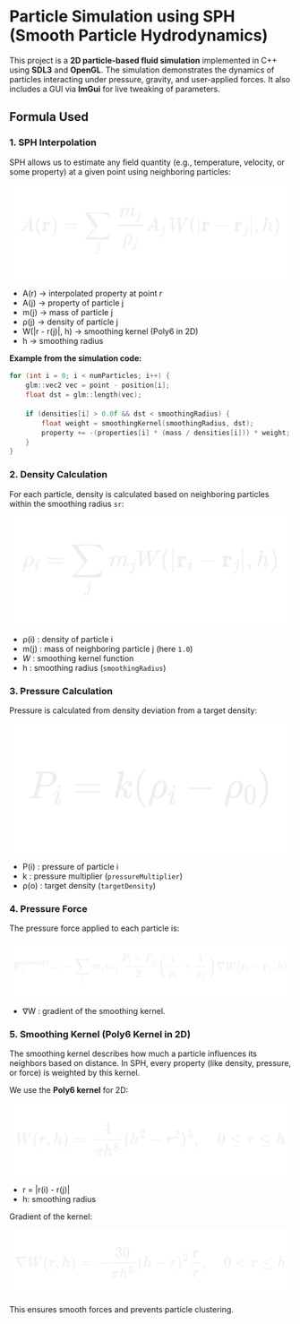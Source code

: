 # Particle Simulation using SPH (Smooth Particle Hydrodynamics)

This project is a **2D particle-based fluid simulation** implemented in C++ using **SDL3** and **OpenGL**. The simulation demonstrates the dynamics of particles interacting under pressure, gravity, and user-applied forces. It also includes a GUI via **ImGui** for live tweaking of parameters.

## Formula Used

### 1. SPH Interpolation

SPH allows us to estimate any field quantity (e.g., temperature, velocity, or some property) at a given point using neighboring particles:

![Interpolation Equation](images/interpolation.png)

- A(r) → interpolated property at point *r*
- A(j) → property of particle j
- m(j) → mass of particle j  
- ρ(j) → density of particle j
- W(|r - r(j)|, h) → smoothing kernel (Poly6 in 2D)  
- h → smoothing radius 

**Example from the simulation code:**

```cpp
for (int i = 0; i < numParticles; i++) {
    glm::vec2 vec = point - position[i];
    float dst = glm::length(vec);

    if (densities[i] > 0.0f && dst < smoothingRadius) {
        float weight = smoothingKernel(smoothingRadius, dst);
        property += -(properties[i] * (mass / densities[i])) * weight;
    }
} 
```

### 2. Density Calculation

For each particle, density is calculated based on neighboring particles within the smoothing radius `sr`:

![Density Calculation](images/Density.png)

- ρ(i) : density of particle i
- m(j) : mass of neighboring particle j (here `1.0`)  
- *W* : smoothing kernel function  
- h : smoothing radius (`smoothingRadius`)  


### 3. Pressure Calculation

Pressure is calculated from density deviation from a target density:

![Pressure](images/pressure.png)

- P(i) : pressure of particle i  
- k : pressure multiplier (`pressureMultiplier`)  
- ρ(o) : target density (`targetDensity`) 

### 4. Pressure Force

The pressure force applied to each particle is:

![Pressure Force](images/pForce.png)

- ∇W : gradient of the smoothing kernel.

### 5. Smoothing Kernel (Poly6 Kernel in 2D)

The smoothing kernel describes how much a particle influences its neighbors based on distance. In SPH, every property (like density, pressure, or force) is weighted by this kernel.

We use the **Poly6 kernel** for 2D:

![Kernel](images/kernel.png)

- r = |r(i) - r(j)|  
- h: smoothing radius  

Gradient of the kernel:

![Kernel Gradient](images/kernelG.png)

This ensures smooth forces and prevents particle clustering.